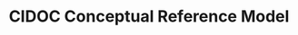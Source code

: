 ---
schema: default
title: CIDOC Conceptual Reference Model
notes: >-
  This is the encoding approved by CRM-SIG in the meeting 21/11/2012 as the
  official current version for the CIDOC CRM namespace. Note that this is NOT a
  definition of the CIDOC CRM, but an encoding derived from the authoritative
  release of the CIDOC CRM v5.0.4 on
  http://www.cidoc-crm.org/official_release_cidoc.html @en
organization: DataScientia Foundation
distribution: crm-owl
keyword: Customer managment
publisher: ''
theme: Upper Level
versionNotes: '2016: Annual review OK'
landingPage: 'https://cidoc-crm.org/'
accessRigths: Public
creator: FORTH-ICS
hasVersion: Unknown
isVersionOf: Unknown
issued: '2012-12-17'
modified: '17 March 2020, 21:30 (UTC+01:00)'
language: 'de, el, en, fr, pt, ru'
provenance: >-
  "(2012-03-08) Bernard Vatant: http://bloody-byte.net/rdf/cidoc-crm/core_5.0.1
  is an OWL version. The alternative http://www.cidoc-crm.org/rdfs/cidoc-crm# is
  a more recent version (december 2011) in RDFS. (2014-11-23) Ghislain
  Atemezing: Anual review OK! Still lacking metadata for the vocabulary in RDFS.
  (2013-11-14) Bernard Vatant: Changed URI to more recent and official version
  in RDFS, which lacks metadata but comes in several languages. (2016-01-25)
  Ghislain Atemezing: Annual review OK" 
page: ''
wasGeneratedBy: ''
versionInfo: ''
formalityLevel: ''
OntologyEngineeringMethodology: ''
acronym: ''
CompetencyQuestion: ''
preferredNamespacePrefix: ''
toDoList: ''
namespacesGenerated: ''
namespacesReused: ''
datasetLevel: ''
spatialExtent: ''
temporalExtent: ''
---